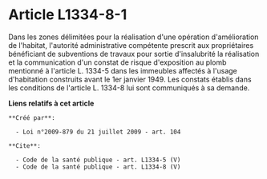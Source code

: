 # Article L1334-8-1

Dans les zones délimitées pour la réalisation d'une opération d'amélioration de l'habitat, l'autorité administrative
compétente prescrit aux propriétaires bénéficiant de subventions de travaux pour sortie d'insalubrité la réalisation et la
communication d'un constat de risque d'exposition au plomb mentionné à l'article L. 1334-5 dans les immeubles affectés à
l'usage d'habitation construits avant le 1er janvier 1949. Les constats établis dans les conditions de l'article L. 1334-8
lui sont communiqués à sa demande.

**Liens relatifs à cet article**

	**Créé par**:

	  - Loi n°2009-879 du 21 juillet 2009 - art. 104

	**Cite**:

	  - Code de la santé publique - art. L1334-5 (V)
	  - Code de la santé publique - art. L1334-8 (V)
